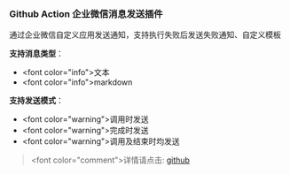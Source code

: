 ### Github Action 企业微信消息发送插件

通过企业微信自定义应用发送通知，支持执行失败后发送失败通知、自定义模板

**支持消息类型**：
* <font color=\"info\">文本</font>
* <font color=\"info\">markdown</font>

**支持发送模式**：
* <font color=\"warning\">调用时发送</font>
* <font color=\"warning\">完成时发送</font>
* <font color=\"warning\">调用及结束时均发送</font>

> <font color=\"comment\">详情请点击:</font> [github](https://github.com/wertycn/work-wechat-send-action)